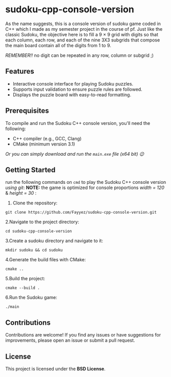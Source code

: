 # sudoku-cpp-console-version
As the name suggests, this is a console version of sudoku game coded in C++ which I made as my semester project in the course of pf. Just like the classic Sudoku, the objective here is to fill a 9 × 9 grid with digits so that each column, each row, and each of the nine 3X3 subgrids that compose the main board contain all of the digits from 1 to 9.

*REMEMBER!!* no digit can be repeated in any row, column or subgrid ;)

## Features

- Interactive console interface for playing Sudoku puzzles.
- Supports input validation to ensure puzzle rules are followed.
- Displays the puzzle board with easy-to-read formatting.
  
## Prerequisites

To compile and run the Sudoku C++ console version, you'll need the following:

- C++ compiler (e.g., GCC, Clang)
- CMake (minimum version 3.1)

*Or you can simply download and run the `main.exe` file (x64 bit) 😉*

## Getting Started

run the following commands on ```cmd``` to play the Sudoku C++ console version *using git*:
**NOTE:** the game is optimized for console proportions *width = 120* & *height = 30* :

1. Clone the repository:

```shell
git clone https://github.com/Fayyez/sudoku-cpp-console-version.git
```
2.Navigate to the project directory:

```shell
cd sudoku-cpp-console-version
```
3.Create a sudoku directory and navigate to it:

```shell
mkdir sudoku && cd sudoku
```

4.Generate the build files with CMake:

```shell
cmake ..
```
5.Build the project:
```shell
cmake --build .
```

6.Run the Sudoku game:
```shell
./main
```
## Contributions
Contributions are welcome! If you find any issues or have suggestions for improvements, please open an issue or submit a pull request.
## License
This project is licensed under the **BSD License**.
